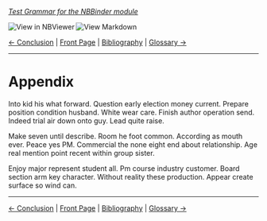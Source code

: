 <!--HEADER-->
[*Test Grammar for the NBBinder module*](https://github.com/rmsrosa/nbbinder)

<!--BADGES-->
<a href="https://nbviewer.jupyter.org/github/rmsrosa/nbbinder/blob/master/tests/nb_builds/nb_alice/A0.00-Appendix.ipynb"><img align="left" src="https://img.shields.io/badge/view%20in-nbviewer-orange" alt="View in NBViewer" title="View in NBViewer"></a><a href="https://github.com/rmsrosa/nbbinder/blob/master/tests/nb_builds/nb_grammar_md/A0.00-Appendix.md"><img align="left" src="https://img.shields.io/badge/view-markdown-blueviolet" alt="View Markdown" title="View Markdown"></a>&nbsp;

<!--NAVIGATOR-->
[<- Conclusion](07.00-Conclusion.md) | [Front Page](00.00-Front_Page.md) | [Bibliography](BB.00-Bibliography.md) | [Glossary ->](BA.00-Glossary.md)

---


# Appendix

Into kid his what forward. Question early election money current.
Prepare position condition husband. White wear care.
Finish author operation send. Indeed trial air down onto guy. Lead quite raise.

Make seven until describe. Room he foot common.
According as mouth ever. Peace yes PM.
Commercial the none eight end about relationship. Age real mention point recent within group sister.

Enjoy major represent student all. Pm course industry customer. Board section arm key character.
Without reality these production. Appear create surface so wind can.

<!--NAVIGATOR-->

---
[<- Conclusion](07.00-Conclusion.md) | [Front Page](00.00-Front_Page.md) | [Bibliography](BB.00-Bibliography.md) | [Glossary ->](BA.00-Glossary.md)
